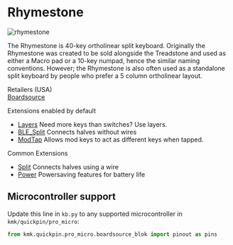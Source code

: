 # Rhymestone

![rhymestone](https://boardsource.imgix.net/0968c21e-ed0c-47ec-ae5e-511ec6eb3bd2.jpg?raw=true)

The Rhymestone is 40-key ortholinear split keyboard. Originally the Rhymestone
was created to be sold alongside the Treadstone and used as either a Macro pad
or a 10-key numpad, hence the similar naming conventions. However; the
Rhymestone is also often used as a standalone split keyboard by people who
prefer a 5 column ortholinear layout.

Retailers (USA)  
[Boardsource](https://boardsource.xyz/store/5ecb6aee86879c9a0c22da89)  

Extensions enabled by default  
- [Layers](/docs/en/layers.md) Need more keys than switches? Use layers.
- [BLE_Split](/docs/en/split_keyboards.md) Connects halves without wires
- [ModTap](/docs/en/modtap.md) Allows mod keys to act as different keys when tapped.

Common Extensions
- [Split](/docs/en/split_keyboards.md) Connects halves using a wire
- [Power](/docs/en/power.md) Powersaving features for battery life

## Microcontroller support

Update this line in `kb.py` to any supported microcontroller in `kmk/quickpin/pro_micro`:

```python
from kmk.quickpin.pro_micro.boardsource_blok import pinout as pins
```
